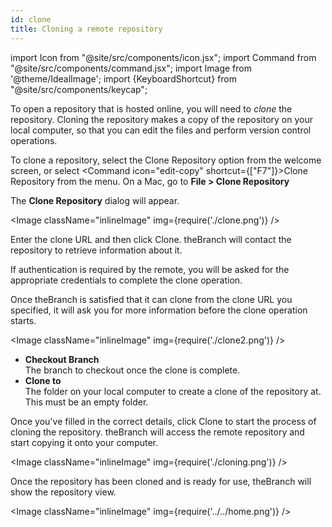 ```yaml
---
id: clone
title: Cloning a remote repository
---
```


import Icon from "@site/src/components/icon.jsx";
import Command from "@site/src/components/command.jsx";
import Image from '@theme/IdealImage';
import {KeyboardShortcut} from "@site/src/components/keycap";

To open a repository that is hosted online, you will need to *clone* the repository. Cloning the repository makes a copy of the repository on your local computer, so that you can edit the files and perform version control operations.

To clone a repository, select the <Command icon="edit-copy">Clone Repository</Command> option from the welcome screen, or select <Command icon="edit-copy" shortcut={["F7"]}>Clone Repository</Command> from the menu. On a Mac, go to **File > Clone Repository**

The **Clone Repository** dialog will appear.

<Image className="inlineImage" img={require('./clone.png')} />

Enter the clone URL and then click <Command icon="edit-copy">Clone</Command>. theBranch will contact the repository to retrieve information about it.

If authentication is required by the remote, you will be asked for the appropriate credentials to complete the clone operation.

Once theBranch is satisfied that it can clone from the clone URL you specified, it will ask you for more information before the clone operation starts.

<Image className="inlineImage" img={require('./clone2.png')} />

- **Checkout Branch**<br />
The branch to checkout once the clone is complete.
- **Clone to**<br />
The folder on your local computer to create a clone of the repository at. This must be an empty folder.

Once you've filled in the correct details, click <Command icon="edit-copy">Clone</Command> to start the process of cloning the repository. theBranch will access the remote repository and start copying it onto your computer.

<Image className="inlineImage" img={require('./cloning.png')} />

Once the repository has been cloned and is ready for use, theBranch will show the repository view.

<Image className="inlineImage" img={require('../../home.png')} />
